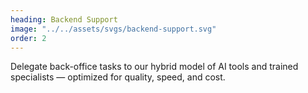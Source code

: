 ```yaml
---
heading: Backend Support
image: "../../assets/svgs/backend-support.svg"
order: 2
---
```


Delegate back-office tasks to our hybrid model of AI tools and trained specialists — optimized for quality, speed, and cost.
